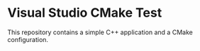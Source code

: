 # Visual Studio CMake Test

This repository contains a simple C++ application and a CMake configuration.

